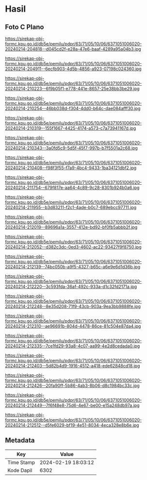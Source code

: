 # Hasil

## Foto C Plano

https://sirekap-obj-formc.kpu.go.id/db5e/pemilu/pdpr/63/71/05/10/06/6371051006020-20240214-204818--d045cd2f-e28a-47e6-baaf-4289a95a04b3.jpg

https://sirekap-obj-formc.kpu.go.id/db5e/pemilu/pdpr/63/71/05/10/06/6371051006020-20240214-204911--6ecfb903-4d5b-4856-a923-07198c024360.jpg

https://sirekap-obj-formc.kpu.go.id/db5e/pemilu/pdpr/63/71/05/10/06/6371051006020-20240214-210223--6f9b05f1-e778-441e-8657-25e38bb3be29.jpg

https://sirekap-obj-formc.kpu.go.id/db5e/pemilu/pdpr/63/71/05/10/06/6371051006020-20240214-210254--46bb038d-f304-4dd0-b64c-dae084afff30.jpg

https://sirekap-obj-formc.kpu.go.id/db5e/pemilu/pdpr/63/71/05/10/06/6371051006020-20240214-210319--155f1667-4425-4174-a573-c7a73941167d.jpg

https://sirekap-obj-formc.kpu.go.id/db5e/pemilu/pdpr/63/71/05/10/06/6371051006020-20240214-210343--3a0fd5c9-5d5f-45f7-997b-b7f5501a2c68.jpg

https://sirekap-obj-formc.kpu.go.id/db5e/pemilu/pdpr/63/71/05/10/06/6371051006020-20240214-210408--f98f3f55-f7a9-4bc4-9433-1ba34121dbf2.jpg

https://sirekap-obj-formc.kpu.go.id/db5e/pemilu/pdpr/63/71/05/10/06/6371051006020-20240214-211754--679f817e-aa64-4c89-9c28-8301b924b0a6.jpg

https://sirekap-obj-formc.kpu.go.id/db5e/pemilu/pdpr/63/71/05/10/06/6371051006020-20240214-211955--b3d83211-f2c1-4ade-b0c7-689ebcc97711.jpg

https://sirekap-obj-formc.kpu.go.id/db5e/pemilu/pdpr/63/71/05/10/06/6371051006020-20240214-212019--89696a1a-3557-412e-bd92-bf0fb5abbb2f.jpg

https://sirekap-obj-formc.kpu.go.id/db5e/pemilu/pdpr/63/71/05/10/06/6371051006020-20240214-212052--d382c3dc-0ed3-4602-ac22-93427f9f8750.jpg

https://sirekap-obj-formc.kpu.go.id/db5e/pemilu/pdpr/63/71/05/10/06/6371051006020-20240214-212139--74bc050b-a9f5-4327-b65c-a6e9e6d1d36b.jpg

https://sirekap-obj-formc.kpu.go.id/db5e/pemilu/pdpr/63/71/05/10/06/6371051006020-20240214-212220--3c593fda-36af-492c-933a-d1c32fd2171a.jpg

https://sirekap-obj-formc.kpu.go.id/db5e/pemilu/pdpr/63/71/05/10/06/6371051006020-20240214-212248--8e35d208-71f9-43cb-903a-9ea3bb9888fe.jpg

https://sirekap-obj-formc.kpu.go.id/db5e/pemilu/pdpr/63/71/05/10/06/6371051006020-20240214-212310--ae96691b-804d-4478-86ce-81c504e87da4.jpg

https://sirekap-obj-formc.kpu.go.id/db5e/pemilu/pdpr/63/71/05/10/06/6371051006020-20240214-212335--7ce1fd29-93a8-4c07-aa99-4e2d8cedada0.jpg

https://sirekap-obj-formc.kpu.go.id/db5e/pemilu/pdpr/63/71/05/10/06/6371051006020-20240214-212403--5d82b4d9-1916-4512-a418-ede62848cd18.jpg

https://sirekap-obj-formc.kpu.go.id/db5e/pemilu/pdpr/63/71/05/10/06/6371051006020-20240214-212426--20fa90ff-5b86-4ab3-8b06-d8c1984bc33c.jpg

https://sirekap-obj-formc.kpu.go.id/db5e/pemilu/pdpr/63/71/05/10/06/6371051006020-20240214-212449--7f6f48e8-75d6-4e67-be00-e15a248db97a.jpg

https://sirekap-obj-formc.kpu.go.id/db5e/pemilu/pdpr/63/71/05/10/06/6371051006020-20240214-212512--d5fe6029-bf19-4e51-8034-4eca328e8b6e.jpg


## Metadata

| Key        | Value               |
| ---------- | ------------------- |
| Time Stamp | 2024-02-19 18:03:12 |
| Kode Dapil | 6302                |



